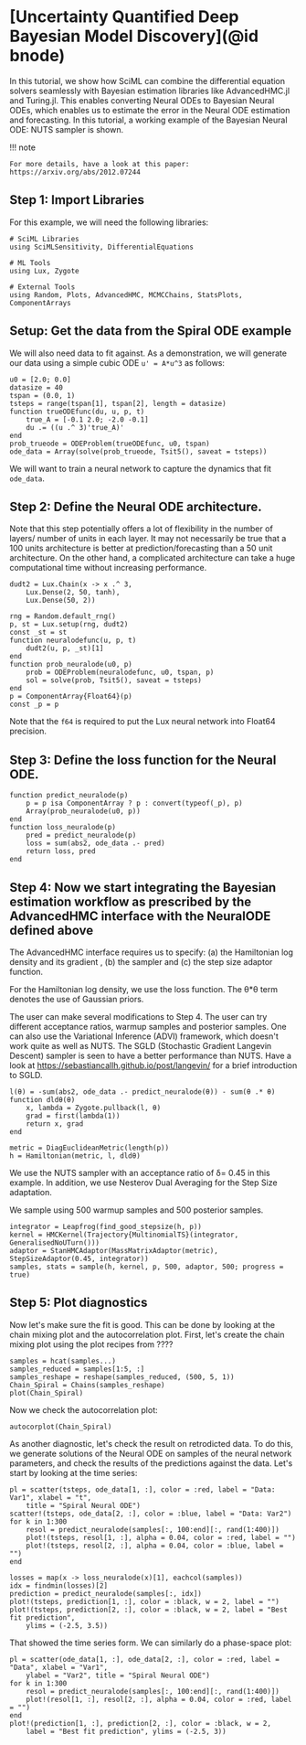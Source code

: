# [Uncertainty Quantified Deep Bayesian Model Discovery](@id bnode)

In this tutorial, we show how SciML can combine the differential equation solvers seamlessly
with Bayesian estimation libraries like AdvancedHMC.jl and Turing.jl. This enables
converting Neural ODEs to Bayesian Neural ODEs, which enables us to estimate the error in
the Neural ODE estimation and forecasting. In this tutorial, a working example of the
Bayesian Neural ODE: NUTS sampler is shown.

!!! note
    
    For more details, have a look at this paper: https://arxiv.org/abs/2012.07244

## Step 1: Import Libraries

For this example, we will need the following libraries:

```@example bnode
# SciML Libraries
using SciMLSensitivity, DifferentialEquations

# ML Tools
using Lux, Zygote

# External Tools
using Random, Plots, AdvancedHMC, MCMCChains, StatsPlots, ComponentArrays
```

## Setup: Get the data from the Spiral ODE example

We will also need data to fit against. As a demonstration, we will generate our data
using a simple cubic ODE `u' = A*u^3` as follows:

```@example bnode
u0 = [2.0; 0.0]
datasize = 40
tspan = (0.0, 1)
tsteps = range(tspan[1], tspan[2], length = datasize)
function trueODEfunc(du, u, p, t)
    true_A = [-0.1 2.0; -2.0 -0.1]
    du .= ((u .^ 3)'true_A)'
end
prob_trueode = ODEProblem(trueODEfunc, u0, tspan)
ode_data = Array(solve(prob_trueode, Tsit5(), saveat = tsteps))
```

We will want to train a neural network to capture the dynamics that fit `ode_data`.

## Step 2: Define the Neural ODE architecture.

Note that this step potentially offers a lot of flexibility in the number of layers/ number
of units in each layer. It may not necessarily be true that a 100 units architecture is
better at prediction/forecasting than a 50 unit architecture. On the other hand, a
complicated architecture can take a huge computational time without increasing performance.

```@example bnode
dudt2 = Lux.Chain(x -> x .^ 3,
    Lux.Dense(2, 50, tanh),
    Lux.Dense(50, 2))

rng = Random.default_rng()
p, st = Lux.setup(rng, dudt2)
const _st = st
function neuralodefunc(u, p, t)
    dudt2(u, p, _st)[1]
end
function prob_neuralode(u0, p)
    prob = ODEProblem(neuralodefunc, u0, tspan, p)
    sol = solve(prob, Tsit5(), saveat = tsteps)
end
p = ComponentArray{Float64}(p)
const _p = p
```

Note that the `f64` is required to put the Lux neural network into Float64 precision.

## Step 3: Define the loss function for the Neural ODE.

```@example bnode
function predict_neuralode(p)
    p = p isa ComponentArray ? p : convert(typeof(_p), p)
    Array(prob_neuralode(u0, p))
end
function loss_neuralode(p)
    pred = predict_neuralode(p)
    loss = sum(abs2, ode_data .- pred)
    return loss, pred
end
```

## Step 4: Now we start integrating the Bayesian estimation workflow as prescribed by the AdvancedHMC interface with the NeuralODE defined above

The AdvancedHMC interface requires us to specify: (a) the Hamiltonian log density and its gradient , (b) the sampler and (c) the step size adaptor function.

For the Hamiltonian log density, we use the loss function. The θ*θ term denotes the use of Gaussian priors.

The user can make several modifications to Step 4. The user can try different acceptance ratios, warmup samples and posterior samples. One can also use the Variational Inference (ADVI) framework, which doesn't work quite as well as NUTS. The SGLD (Stochastic Gradient Langevin Descent) sampler is seen to have a better performance than NUTS. Have a look at https://sebastiancallh.github.io/post/langevin/ for a brief introduction to SGLD.

```@example bnode
l(θ) = -sum(abs2, ode_data .- predict_neuralode(θ)) - sum(θ .* θ)
function dldθ(θ)
    x, lambda = Zygote.pullback(l, θ)
    grad = first(lambda(1))
    return x, grad
end

metric = DiagEuclideanMetric(length(p))
h = Hamiltonian(metric, l, dldθ)
```

We use the NUTS sampler with an acceptance ratio of δ= 0.45 in this example. In addition, we use Nesterov Dual Averaging for the Step Size adaptation.

We sample using 500 warmup samples and 500 posterior samples.

```@example bnode
integrator = Leapfrog(find_good_stepsize(h, p))
kernel = HMCKernel(Trajectory{MultinomialTS}(integrator, GeneralisedNoUTurn()))
adaptor = StanHMCAdaptor(MassMatrixAdaptor(metric), StepSizeAdaptor(0.45, integrator))
samples, stats = sample(h, kernel, p, 500, adaptor, 500; progress = true)
```

## Step 5: Plot diagnostics

Now let's make sure the fit is good. This can be done by looking at the chain mixing plot
and the autocorrelation plot. First, let's create the chain mixing plot using the plot
recipes from ????

```@example bnode
samples = hcat(samples...)
samples_reduced = samples[1:5, :]
samples_reshape = reshape(samples_reduced, (500, 5, 1))
Chain_Spiral = Chains(samples_reshape)
plot(Chain_Spiral)
```

Now we check the autocorrelation plot:

```@example bnode
autocorplot(Chain_Spiral)
```

As another diagnostic, let's check the result on retrodicted data. To do this, we generate
solutions of the Neural ODE on samples of the neural network parameters, and check the
results of the predictions against the data. Let's start by looking at the time series:

```@example bnode
pl = scatter(tsteps, ode_data[1, :], color = :red, label = "Data: Var1", xlabel = "t",
    title = "Spiral Neural ODE")
scatter!(tsteps, ode_data[2, :], color = :blue, label = "Data: Var2")
for k in 1:300
    resol = predict_neuralode(samples[:, 100:end][:, rand(1:400)])
    plot!(tsteps, resol[1, :], alpha = 0.04, color = :red, label = "")
    plot!(tsteps, resol[2, :], alpha = 0.04, color = :blue, label = "")
end

losses = map(x -> loss_neuralode(x)[1], eachcol(samples))
idx = findmin(losses)[2]
prediction = predict_neuralode(samples[:, idx])
plot!(tsteps, prediction[1, :], color = :black, w = 2, label = "")
plot!(tsteps, prediction[2, :], color = :black, w = 2, label = "Best fit prediction",
    ylims = (-2.5, 3.5))
```

That showed the time series form. We can similarly do a phase-space plot:

```@example bnode
pl = scatter(ode_data[1, :], ode_data[2, :], color = :red, label = "Data", xlabel = "Var1",
    ylabel = "Var2", title = "Spiral Neural ODE")
for k in 1:300
    resol = predict_neuralode(samples[:, 100:end][:, rand(1:400)])
    plot!(resol[1, :], resol[2, :], alpha = 0.04, color = :red, label = "")
end
plot!(prediction[1, :], prediction[2, :], color = :black, w = 2,
    label = "Best fit prediction", ylims = (-2.5, 3))
```
